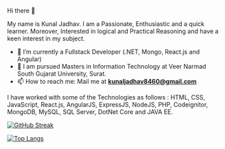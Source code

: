 Hi there 👋

My name is Kunal Jadhav. I am a Passionate, Enthusiastic and a quick learner. Moreover, Interested in logical and Practical Reasoning and have a keen interest in my subject.

- 🌱 I’m currently a Fullstack Developer (.NET, Mongo, React.js and Angular)
- 👯 I am pursued Masters in Information Technology at Veer Narmad South Gujarat University, Surat.
- 📫 How to reach me:
  Mail me at **kunaljadhav8460@gmail.com**

I have worked with some of the Technologies as follows : HTML, CSS, JavaScript, React.js, AngularJS, ExpressJS, NodeJS, PHP, Codeignitor, MongoDB, MySQL, SQL Server, DotNet Core and JAVA EE.

 [![GitHub Streak](http://github-readme-streak-stats.herokuapp.com?user=Kunal8460&theme=dark&border_radius=4.6&background=0d1117)](https://git.io/streak-stats)

<!--![Kunal's GitHub stats](https://github-readme-stats.vercel.app/api?username=Kunal8460&theme=github_dark&show_icons=true) -->

[![Top Langs](https://github-readme-stats.vercel.app/api/top-langs/?username=Kunal8460&layout=compact&theme=github_dark&background=0d1117)](https://github.com/Kunal8460/github-readme-stats) 
